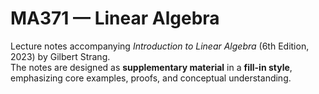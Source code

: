 # MA371 — Linear Algebra

Lecture notes accompanying *Introduction to Linear Algebra* (6th Edition, 2023) by Gilbert Strang.  
The notes are designed as **supplementary material** in a **fill-in style**, emphasizing core examples, proofs, and conceptual understanding.
